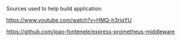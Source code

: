 Sources used to help build application:

https://www.youtube.com/watch?v=HMQ-h3riqYU

https://github.com/joao-fontenele/express-prometheus-middleware
